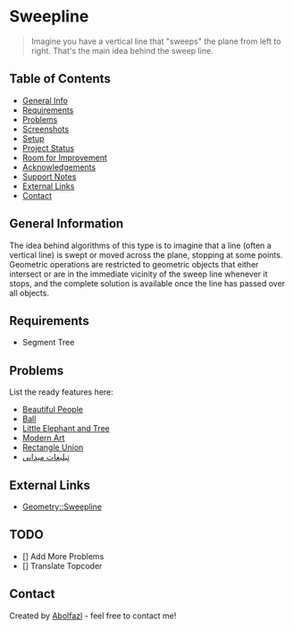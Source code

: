 # Sweepline
> Imagine you have a vertical line that "sweeps" the plane from left to right. That's the main idea behind the sweep line.

## Table of Contents
* [General Info](#general-information)
* [Requirements](#requirements)
* [Problems](#problems)
* [Screenshots](#screenshots)
* [Setup](#setup)
* [Project Status](#project-status)
* [Room for Improvement](#room-for-improvement)
* [Acknowledgements](#acknowledgements)
* [Support Notes](#support-notes)
* [External Links](#external-links)
* [Contact](#contact)


## General Information
The idea behind algorithms of this type is to imagine that a line (often a vertical line) is swept or moved across the plane, stopping at some points. Geometric operations are restricted to geometric objects that either intersect or are in the immediate vicinity of the sweep line whenever it stops, and the complete solution is available once the line has passed over all objects.


## Requirements
- Segment Tree

## Problems
List the ready features here:
- [Beautiful People](https://codeforces.com/problemsets/acmsguru/problem/99999/199)
- [Ball](https://codeforces.com/contest/12/problem/D)
- [Little Elephant and Tree](https://codeforces.com/contest/258/problem/E)
- [Modern Art](http://www.usaco.org/index.php?page=viewproblem2&cpid=744)
- [Rectangle Union](https://www.spoj.com/problems/AREAU/)
- [تبلیغات میدانی](https://quera.org/problemset/8943/)



## External Links

- [Geometry::Sweepline](https://www.topcoder.com/thrive/articles/Line%20Sweep%20Algorithms)

## TODO
- [] Add More Problems
- [] Translate Topcoder


## Contact
Created by [Abolfazl]() - feel free to contact me!
